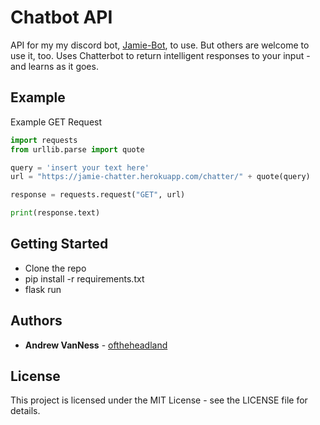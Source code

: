 # Chatbot API

API for my my discord bot, [Jamie-Bot](https://discordbotlist.com/bots/494325818605043724), to use. But others are welcome to use it, too.
Uses Chatterbot to return intelligent responses to your input - and learns as it goes.

## Example 

Example GET Request

```python
import requests
from urllib.parse import quote

query = 'insert your text here'
url = "https://jamie-chatter.herokuapp.com/chatter/" + quote(query)

response = requests.request("GET", url)

print(response.text)
```

## Getting Started

- Clone the repo
- pip install -r requirements.txt 
- flask run

## Authors

* **Andrew VanNess** - [oftheheadland](https://github.com/oftheheadland)

## License

This project is licensed under the MIT License - see the LICENSE file for details.

